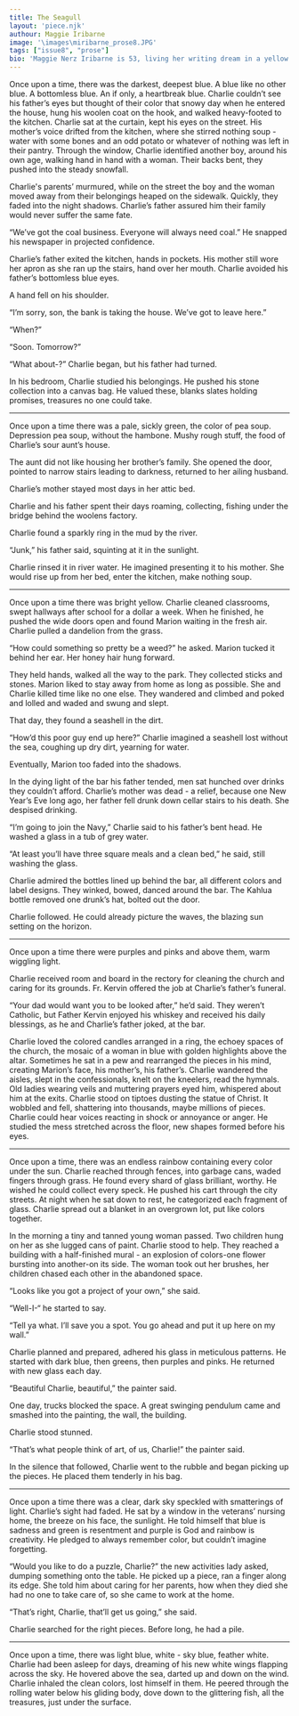 ```yaml
---
title: The Seagull
layout: 'piece.njk'
authour: Maggie Iribarne
image: '\images\miribarne_prose8.JPG'
tags: ["issue8", "prose"]
bio: 'Maggie Nerz Iribarne is 53, living her writing dream in a yellow house in Syracuse, New York. She writes about teenagers, witches, the very old, bats, cats, priests/nuns, cleaning ladies, runaways, struggling teachers, and neighborhood ghosts, among many other things. She keeps a portfolio of her published work at <a href="https://www.maggienerziribarne.com" target="_blank">www.maggienerziribarne.com</a>'
---
```


Once upon a time, there was the darkest, deepest blue. A blue like no other blue. A bottomless blue. An if only, a heartbreak blue. Charlie couldn’t see his father’s eyes but thought of their color that snowy day when he entered the house, hung his woolen coat on the hook, and walked heavy-footed to the kitchen. Charlie sat at the curtain, kept his eyes on the street. His mother’s voice drifted from the kitchen, where she stirred nothing soup - water with some bones and an odd potato or whatever of nothing was left in their pantry. Through the window, Charlie identified another boy, around his own age, walking hand in hand with a woman. Their backs bent, they pushed into the steady snowfall. 

Charlie's parents’ murmured, while on the street the boy and the woman moved away from their belongings heaped on the sidewalk. Quickly, they faded into the night shadows. Charlie’s father assured him their family would never suffer the same fate. 

“We’ve got the coal business. Everyone will always need coal.” He snapped his newspaper in projected confidence. 

Charlie’s father exited the kitchen, hands in pockets. His mother still wore her apron as she ran up the stairs, hand over her mouth. Charlie avoided his father’s bottomless blue eyes. 

A hand fell on his shoulder. 

“I’m sorry, son, the bank is taking the house. We’ve got to leave here.”

“When?”

“Soon. Tomorrow?”

“What about-?” Charlie began, but his father had turned. 

In his bedroom, Charlie studied his belongings. He pushed his stone collection into a canvas bag. He valued these, blanks slates holding promises, treasures no one could take. 

*** 

Once upon a time there was a pale, sickly green, the color of pea soup. Depression pea soup, without the hambone. Mushy rough stuff, the food of Charlie’s sour aunt’s house. 

The aunt did not like housing her brother’s family. She opened the door, pointed to narrow stairs leading to darkness, returned to her ailing husband. 

Charlie’s mother stayed most days in her attic bed. 

Charlie and his father spent their days roaming, collecting, fishing under the bridge behind the woolens factory. 

Charlie found a sparkly ring in the mud by the river. 

“Junk,” his father said, squinting at it in the sunlight. 

Charlie rinsed it in river water. He imagined presenting it to his mother. She would rise up from her bed, enter the kitchen, make nothing soup. 

*** 

Once upon a time there was bright yellow. Charlie cleaned classrooms, swept hallways after school for a dollar a week. When he finished, he pushed the wide doors open and found Marion waiting in the fresh air. Charlie pulled a dandelion from the grass.

“How could something so pretty be a weed?” he asked. Marion tucked it behind her ear. Her honey hair hung forward. 

They held hands, walked all the way to the park. They collected sticks and stones. Marion liked to stay away from home as long as possible. She and Charlie killed time like no one else. They wandered and climbed and poked and lolled and waded and swung and slept.

That day, they found a seashell in the dirt.

“How’d this poor guy end up here?” Charlie imagined a seashell lost without the sea, coughing up dry dirt, yearning for water. 

Eventually, Marion too faded into the shadows. 

In the dying light of the bar his father tended, men sat hunched over drinks they couldn’t afford. Charlie’s mother was dead - a relief, because one New Year’s Eve long ago, her father fell drunk down cellar stairs to his death. She despised drinking. 

“I’m going to join the Navy,” Charlie said to his father’s bent head. He washed a glass in a tub of grey water. 

“At least you’ll have three square meals and a clean bed,” he said, still washing the glass. 

Charlie admired the bottles lined up behind the bar, all different colors and label designs. They winked, bowed, danced around the bar. The Kahlua bottle removed one drunk’s hat, bolted out the door. 

Charlie followed. He could already picture the waves, the blazing sun setting on the horizon. 

*** 

Once upon a time there were purples and pinks and above them, warm wiggling light.

Charlie received room and board in the rectory for cleaning the church and caring for its grounds. Fr. Kervin offered the job at Charlie’s father’s funeral.

“Your dad would want you to be looked after,” he’d said. They weren’t Catholic, but Father Kervin enjoyed his whiskey and received his daily blessings, as he and Charlie’s father joked, at the bar. 

Charlie loved the colored candles arranged in a ring, the echoey spaces of the church, the mosaic of a woman in blue with golden highlights above the altar. Sometimes he sat in a pew and rearranged the pieces in his mind, creating Marion’s face, his mother’s, his father’s. Charlie wandered the aisles, slept in the confessionals, knelt on the kneelers, read the hymnals. Old ladies wearing veils and muttering prayers eyed him, whispered about him at the exits. Charlie stood on tiptoes dusting the statue of Christ. It wobbled and fell, shattering into thousands, maybe millions of pieces. Charlie could hear voices reacting in shock or annoyance or anger. He studied the mess stretched across the floor, new shapes formed before his eyes. 

*** 

Once upon a time, there was an endless rainbow containing every color under the sun. Charlie reached through fences, into garbage cans, waded fingers through grass. He found every shard of glass brilliant, worthy. He wished he could collect every speck. He pushed his cart through the city streets. At night when he sat down to rest, he categorized each fragment of glass. Charlie spread out a blanket in an overgrown lot, put like colors together. 

In the morning a tiny and tanned young woman passed. Two children hung on her as she lugged cans of paint. Charlie stood to help. They reached a building with a half-finished mural - an explosion of colors-one flower bursting into another-on its side. The woman took out her brushes, her children chased each other in the abandoned space. 

“Looks like you got a project of your own,” she said. 

“Well-I-“ he started to say. 

“Tell ya what. I’ll save you a spot. You go ahead and put it up here on my wall.” 

Charlie planned and prepared, adhered his glass in meticulous patterns. He started with dark blue,  then greens, then purples and pinks. He returned with new glass each day. 

“Beautiful Charlie, beautiful,” the painter said. 

One day, trucks blocked the space. A great swinging pendulum came and smashed into the painting, the wall, the building. 

Charlie stood stunned. 

“That’s what people think of art, of us, Charlie!” the painter said. 

In the silence that followed, Charlie went to the rubble and began picking up the pieces. He placed them tenderly in his bag. 

*** 

Once upon a time there was a clear, dark sky speckled with smatterings of light.  Charlie’s sight had faded. He sat by a window in the veterans’ nursing home, the breeze on his face, the sunlight. He told himself that blue is sadness and green is resentment and purple is God and rainbow is creativity. He pledged to always remember color, but couldn’t imagine forgetting. 

“Would you like to do a puzzle, Charlie?” the new activities lady asked, dumping something onto the table. He picked up a piece, ran a finger along its edge. She told him about caring for her parents, how when they died she had no one to take care of, so she came to work at the home.

“That’s right, Charlie, that’ll get us going,” she said. 

Charlie searched for the right pieces. Before long, he had a pile.

***

Once upon a time, there was light blue, white - sky blue, feather white. Charlie had been asleep for days, dreaming of his new white wings flapping across the sky. He hovered above the sea, darted up and down on the wind. Charlie inhaled the clean colors, lost himself in them. He peered through the rolling water below his gliding body, dove down to the glittering fish, all the treasures, just under the surface.
